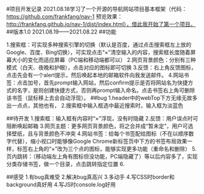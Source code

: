 #项目开发记录
2021.08.18学习了一个开源的导航网站项目基本框架（代码：https://github.com/frankfang/nav-1  预览效果：http://frankfang.github.io/nav-1/dist/index.html），借此我开始了第一个项目。
##版本1.0
2021.08.19——2021.08.22
##功能

1.搜索框：可实现多种搜索引擎的切换（默认是百度，通过点击搜索框左上放的Google、百度、Bing切换），可实现点击“×”清空输入的内容，搜索框长度随着屏幕大小的变化而适应屏幕（PC端和移动端都可以）
2.网页背景颜色：分别有三种模式（白天、夜晚和护眼），点击对应的图标即可切换
3.反馈：右上角反馈图标，点击先会有一个alert提示，然后唤起本地的邮箱软件向我发送邮件。
4.网站书签：点击加号，首先prompt输入网站，然后confirm提示是否将网站名为快捷方式的名字，是则创建快捷方式，否则再prompt输入命名。点击书签右上角可删除该书签（鼠标移上去会自动浮现）。
##bug
1.header中的webTop下方无缘无故多出一点点，其他也有，
2.搜索框中输入框选中最近搜索时，输入框为淡蓝色

##待开发
1.搜索框：输入框有内容时“×”浮现，没有时隐藏
2.反馈：用户误点时可阻断唤起邮箱
3.网页主题：更多网页背景颜色，将之合并成“暂未定”，用户可选择壁纸，且与背景颜色不冲突
4.网站书签：给每个书签配给图标（不在以顺序数字代替），缩小视口时能够像Google Chrome新标签页中下方的书签布局效果一样，标签右上角的“×”改为三个点的图标，能够实现更多功能（重命名和删除）
5.页内跳转：（移动端左上角有图标但没功能，PC端隐藏了）等以后内容多了，实现分类存储书签，做一个目录，点击跳转指定位置
6.

##感受
1.有bug真难受
2.解决bug真高兴
3.多动手
4.写CSS时border和background真好用
4.写JS时console.log好用


